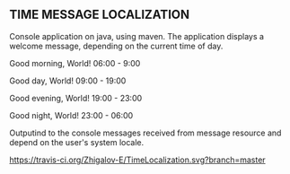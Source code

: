 TIME MESSAGE LOCALIZATION
-------------------------

Console application on java, using maven.
The application displays a welcome message,
depending on the current time of day.

Good morning, World! 06:00 - 9:00

Good day, World! 09:00 - 19:00

Good evening, World! 19:00 - 23:00

Good night, World! 23:00 - 06:00

Outputind to the console messages received from message resource and
depend on the user's system locale.

https://travis-ci.org/Zhigalov-E/TimeLocalization.svg?branch=master
